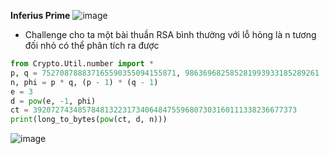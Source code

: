 **Inferius Prime**
![image](https://hackmd.io/_uploads/S1oWJUBFT.png)
- Challenge cho ta một bài thuần RSA bình thường với lỗ hỏng là n tương đối nhỏ có thể phân tích ra được
```Python
from Crypto.Util.number import *
p, q = 752708788837165590355094155871, 986369682585281993933185289261
n, phi = p * q, (p - 1) * (q - 1)
e = 3
d = pow(e, -1, phi)
ct = 39207274348578481322317340648475596807303160111338236677373
print(long_to_bytes(pow(ct, d, n)))
```
![image](https://hackmd.io/_uploads/B1SbeLBKp.png)
